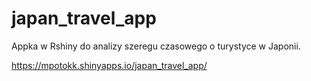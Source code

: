 # japan_travel_app
Appka w Rshiny do analizy szeregu czasowego o turystyce w Japonii.


https://mpotokk.shinyapps.io/japan_travel_app/

